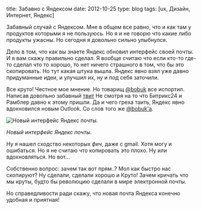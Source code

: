 title: Забавно с Яндексом
date: 2012-10-25
type: blog
tags: [ux, Дизайн, Интернет, Яндекс]

Забавный случай с Яндексом. Мне в общем все равно, что и как там у продуктов которыми я не пользуюсь. Но я и не говорю что какие либо продукты ужасны. Но сегодня я довольно сильно улыбнулся. 

Дело в том, что как вы знаете Яндекс обновил интерфейс своей почты. И я вам скажу правильно сделал. Я вообще считаю что если кто-то где-то сделал что то хорошо, то нет ничего страшного в том, что бы это скопировать. Но тут какая штука вышла. Яндекс явно взял уже давно придуманные идеи, и улучшил их, ну и под себя заточили. 

Все круто! Честное мое мнение. Но товарищ [@bobuk](https://twitter.com/bobuk) все испортил. Написав довольно забавный [твит](https://twitter.com/bobuk/status/261414423367929857) Не смотря на то что Битрикс24 и Рамблер давно к этому пришли. Да и чего греха таить, Яндекс явно вдохновился новым Outlook. Со слов того же [@bobuk'a](https://twitter.com/bobuk/status/261417078207152128).

![Новый интерфейс Яндекс почты.](http://imageshack.com/a/img89/9826/oikw.jpg)

*Новый интерфейс Яндекс почты.*

Ну я нашел сходство некоторых *фич*, даже с gmail. Хотя могу и ошибаться. Но я не считаю что копировать это плохо. Ну или вдохновляться. Но вот...

Собственно вопрос: зачем так вот прям..? Мол как быстро нас скопируют? Ну сделали, сделали хорошо и Круто! Зачем кричать что мы круты, будто бы революцию сделали в мире электронной почты.

Но справедливости ради скажу, что новая почта Яндекса конечно удобная и приятная!